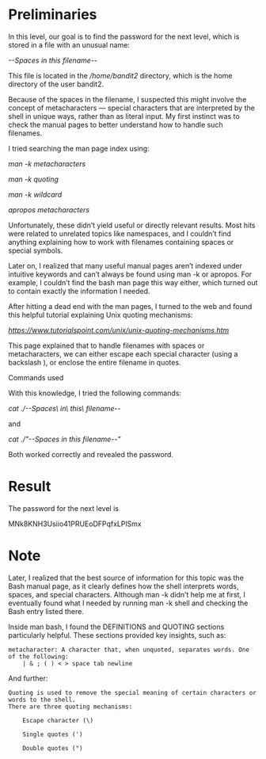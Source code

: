 # Preliminaries

In this level, our goal is to find the password for the next level, which is stored in a file with an unusual name:

*--Spaces in this filename--*

This file is located in the */home/bandit2* directory, which is the home directory of the user bandit2.

Because of the spaces in the filename, I suspected this might involve the concept of metacharacters — special characters that are interpreted by the shell in unique ways, rather than as literal input. My first instinct was to check the manual pages to better understand how to handle such filenames.

I tried searching the man page index using:

*man -k metacharacters*

*man -k quoting*

*man -k wildcard*

*apropos metacharacters*

Unfortunately, these didn’t yield useful or directly relevant results. Most hits were related to unrelated topics like namespaces, and I couldn’t find anything explaining how to work with filenames containing spaces or special symbols.

Later on, I realized that many useful manual pages aren’t indexed under intuitive keywords and can’t always be found using man -k or apropos. For example, I couldn’t find the bash man page this way either, which turned out to contain exactly the information I needed.

After hitting a dead end with the man pages, I turned to the web and found this helpful tutorial explaining Unix quoting mechanisms:

*https://www.tutorialspoint.com/unix/unix-quoting-mechanisms.htm*

This page explained that to handle filenames with spaces or metacharacters, we can either escape each special character (using a backslash \), or enclose the entire filename in quotes.

Commands used

With this knowledge, I tried the following commands:

*cat ./\--Spaces\ in\ this\ filename--*

and 

*cat ./"--Spaces in this filename--"*

Both worked correctly and revealed the password.

# Result

The password for the next level is

MNk8KNH3Usiio41PRUEoDFPqfxLPlSmx

# Note

Later, I realized that the best source of information for this topic was the Bash manual page, as it clearly defines how the shell interprets words, spaces, and special characters. Although man -k didn’t help me at first, I eventually found what I needed by running man -k shell and checking the Bash entry listed there.

Inside man bash, I found the DEFINITIONS and QUOTING sections particularly helpful. These sections provided key insights, such as:

	metacharacter: A character that, when unquoted, separates words. One of the following:
		| & ; ( ) < > space tab newline

And further:

    Quoting is used to remove the special meaning of certain characters or words to the shell.
    There are three quoting mechanisms:

        Escape character (\)

        Single quotes (')

        Double quotes (")

